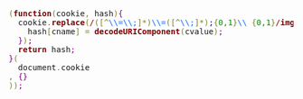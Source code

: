 <pre><span style='color:#808030; '>(</span><span style='color:#800000; font-weight:bold; '>function</span><span style='color:#808030; '>(</span>cookie<span style='color:#808030; '>,</span> hash<span style='color:#808030; '>)</span><span style='color:#800080; '>{</span>
  cookie<span style='color:#808030; '>.</span><span style='color:#800000; font-weight:bold; '>replace</span><span style='color:#808030; '>(</span><span style='color:#800000; '>/</span><span style='color:#808030; '>(</span><span style='color:#808030; '>[</span><span style='color:#808030; '>^</span><span style='color:#0f69ff; '>\\=</span><span style='color:#0f69ff; '>\\;</span><span style='color:#808030; '>]</span><span style='color:#808030; '>*</span><span style='color:#808030; '>)</span><span style='color:#0f69ff; '>\\=</span><span style='color:#808030; '>(</span><span style='color:#808030; '>[</span><span style='color:#808030; '>^</span><span style='color:#0f69ff; '>\\;</span><span style='color:#808030; '>]</span><span style='color:#808030; '>*</span><span style='color:#808030; '>)</span><span style='color:#0000e6; '>;</span><span style='color:#808030; '>{</span><span style='color:#008c00; '>0,1</span><span style='color:#808030; '>}</span><span style='color:#0f69ff; '>\\ </span><span style='color:#808030; '>{</span><span style='color:#008c00; '>0,1</span><span style='color:#808030; '>}</span><span style='color:#800000; '>/</span><span style='color:#800000; font-weight:bold; '>img</span><span style='color:#808030; '>,</span><span style='color:#800000; font-weight:bold; '>function</span><span style='color:#808030; '>(</span>full<span style='color:#808030; '>,</span> cname<span style='color:#808030; '>,</span> cvalue<span style='color:#808030; '>)</span><span style='color:#800080; '>{</span>
    hash<span style='color:#808030; '>[</span>cname<span style='color:#808030; '>]</span> <span style='color:#808030; '>=</span> <span style='color:#800000; font-weight:bold; '>decodeURIComponent</span><span style='color:#808030; '>(</span>cvalue<span style='color:#808030; '>)</span><span style='color:#800080; '>;</span>
  <span style='color:#800080; '>}</span><span style='color:#808030; '>)</span><span style='color:#800080; '>;</span>
  <span style='color:#800000; font-weight:bold; '>return</span> hash<span style='color:#800080; '>;</span>
<span style='color:#800080; '>}</span><span style='color:#808030; '>(</span>
  document<span style='color:#808030; '>.</span>cookie
<span style='color:#808030; '>,</span> <span style='color:#800080; '>{</span><span style='color:#800080; '>}</span>
<span style='color:#808030; '>)</span><span style='color:#808030; '>)</span><span style='color:#800080; '>;</span>
</pre>